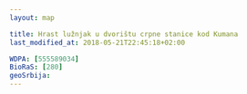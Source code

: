 ```yaml
---
layout: map

title: Hrast lužnjak u dvorištu crpne stanice kod Kumana
last_modified_at: 2018-05-21T22:45:18+02:00

WDPA: [555589034]
BioRaS: [280]
geoSrbija:
---
```

